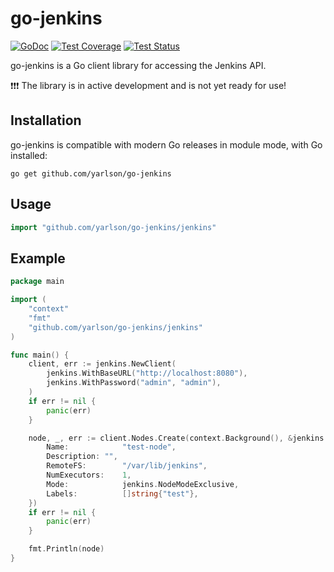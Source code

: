# go-jenkins

[![GoDoc](https://img.shields.io/static/v1?label=godoc&message=reference&color=blue)](https://pkg.go.dev/github.com/yarlson/go-jenkins/jenkins)
[![Test Coverage](https://codecov.io/gh/yarlson/go-jenkins/branch/main/graph/badge.svg?token=RFNTCUV32H)](https://codecov.io/gh/yarlson/go-jenkins)
[![Test Status](https://github.com/yarlson/go-jenkins/workflows/tests/badge.svg)](https://github.com/yarlson/go-jenkins/actions?query=workflow%3Atests)

go-jenkins is a Go client library for accessing the Jenkins API.

❗️❗️❗️ The library is in active development and is not yet ready for use!

## Installation
go-jenkins is compatible with modern Go releases in module mode, with Go installed:
```shell
go get github.com/yarlson/go-jenkins
```

## Usage
```go
import "github.com/yarlson/go-jenkins/jenkins"	
```

## Example
```go
package main

import (
	"context"
	"fmt"
	"github.com/yarlson/go-jenkins/jenkins"
)

func main() {
	client, err := jenkins.NewClient(
		jenkins.WithBaseURL("http://localhost:8080"),
		jenkins.WithPassword("admin", "admin"),
	)
	if err != nil {
		panic(err)
	}

	node, _, err := client.Nodes.Create(context.Background(), &jenkins.Node{
		Name:            "test-node",
		Description: "",
		RemoteFS:        "/var/lib/jenkins",
		NumExecutors:    1,
		Mode:            jenkins.NodeModeExclusive,
		Labels:          []string{"test"},
	})
	if err != nil {
		panic(err)
	}

	fmt.Println(node)
}

```